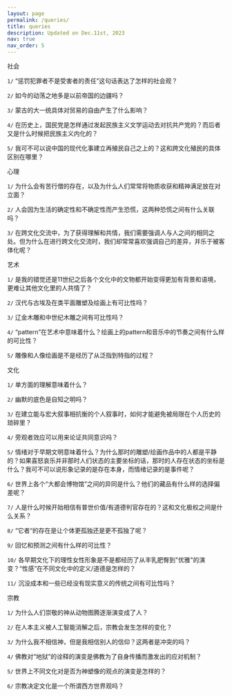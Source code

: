 ```yaml
---
layout: page
permalink: /queries/
title: queries
description: Updated on Dec.11st, 2023
nav: true
nav_order: 5
---
```

社会

`1/` “惩罚犯罪者不是受害者的责任”这句话表达了怎样的社会观？

`2/` 如今的动荡之地多是以前帝国的边疆吗？

`3/` 蒙古的大一统具体对贸易的自由产生了什么影响？

`4/` 在历史上，国民党是怎样通过发起民族主义文学运动去对抗共产党的？而后者又是什么时候把民族主义内化的？

`5/` 我可不可以说中国的现代化事建立再殖民自己之上的？这和跨文化殖民的具体区别在哪里？

心理

`1/` 为什么会有苦行僧的存在，以及为什么人们常常将物质收获和精神满足放在对立面？

`2/` 人会因为生活的确定性和不确定性而产生恐慌，这两种恐慌之间有什么关联吗？

`3/` 在跨文化交流中，为了获得理解和共情，我们需要强调人与人之间的相同之处。但为什么在进行跨文化交流时，我们却常常喜欢强调自己的差异，并乐于被客体化呢？

艺术

`1/` 是我的错觉还是11世纪之后各个文化中的文物都开始变得更加有背景和语境，更难让其他文化里的人共情了？

`2/` 汉代与古埃及在类平面雕塑及绘画上有可比性吗？

`3/` 辽金木雕和中世纪木雕之间有可比性吗？

`4/` “pattern”在艺术中意味着什么？绘画上的pattern和音乐中的节奏之间有什么样的可比性？

`5/` 雕像和人像绘画是不是经历了从泛指到特指的过程？

文化

`1/` 单方面的理解意味着什么？

`2/` 幽默的底色是自知之明吗？

`3/` 在建立能与宏大叙事相抗衡的个人叙事时，如何才能避免被局限在个人历史的琐碎里？

`4/` 旁观者效应可以用来论证共同意识吗？

`5/` 情绪对于早期文明意味着什么？为什么那时的雕塑/绘画作品中的人都是平静的？如果喜怒哀乐并非那时人们状态的主要坐标的话，那时的人存在状态的坐标是什么？我可不可以说形象记录的是存在本身，而情绪记录的是事件呢？

`6/` 世界上各个“大都会博物馆”之间的异同是什么？他们的藏品有什么样的选择偏差呢？

`7/` 人是什么时候开始相信有普世价值/有道德判官存在的？这和文化极权之间是什么关系？

`8/` “它者“的存在是让个体更孤独还是更不孤独了呢？

`9/` 回忆和预测之间有什么样的可比性？

`10/` 各早期文化下的理性女性形象是不是都经历了从丰乳肥臀到"优雅"的演变？“性感”在不同文化中的定义/道德是怎样的？

`11/` 沉没成本和一些已经没有现实意义的传统之间有可比性吗？

宗教

`1/` 为什么人们崇敬的神从动物图腾逐渐演变成了人？

`2/` 在人本主义被人工智能消解之后，宗教会发生怎样的变化？

`3/` 为什么我不相信神，但是我相信别人的信仰？这两者是冲突的吗？

`4/` 佛教对“地狱”的诠释的演变是佛教为了自身传播而激发出的应对机制？

`5/` 世界上不同文化对是否为神塑像的观点的演变是怎样的？

`6/` 宗教决定文化是一个所谓西方世界观吗？



